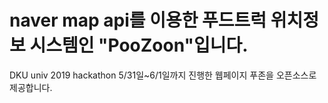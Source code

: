 # naver map api를 이용한 푸드트럭 위치정보 시스템인 "PooZoon"입니다.
DKU univ 2019 hackathon 5/31일~6/1일까지 진행한 웹페이지 푸존을 오픈소스로 제공합니다.
